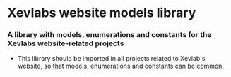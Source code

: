 # Xevlabs website models library

### A library with models, enumerations and constants for the Xevlabs website-related projects

- This library should be imported in all projects related to Xevlab's website, so that models, enumerations and constants can be common.
